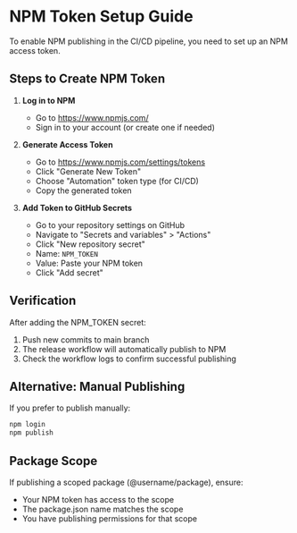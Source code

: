# NPM Token Setup Guide

To enable NPM publishing in the CI/CD pipeline, you need to set up an NPM access token.

## Steps to Create NPM Token

1. **Log in to NPM**
   - Go to https://www.npmjs.com/
   - Sign in to your account (or create one if needed)

2. **Generate Access Token**
   - Go to https://www.npmjs.com/settings/tokens
   - Click "Generate New Token"
   - Choose "Automation" token type (for CI/CD)
   - Copy the generated token

3. **Add Token to GitHub Secrets**
   - Go to your repository settings on GitHub
   - Navigate to "Secrets and variables" > "Actions"
   - Click "New repository secret"
   - Name: `NPM_TOKEN`
   - Value: Paste your NPM token
   - Click "Add secret"

## Verification

After adding the NPM_TOKEN secret:

1. Push new commits to main branch
2. The release workflow will automatically publish to NPM
3. Check the workflow logs to confirm successful publishing

## Alternative: Manual Publishing

If you prefer to publish manually:

```bash
npm login
npm publish
```

## Package Scope

If publishing a scoped package (@username/package), ensure:

- Your NPM token has access to the scope
- The package.json name matches the scope
- You have publishing permissions for that scope
